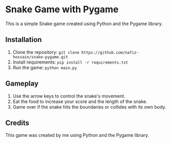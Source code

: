 # Snake Game with Pygame
This is a simple Snake game created using Python and the Pygame library.

## Installation

1. Clone the repository:
` git clone https://github.com/nafiz-hossain/snake-pygame.git
`
2. Install requirements: 
`pip install -r requirements.txt
`
3. Run the game:
`python main.py
`


## Gameplay

1. Use the arrow keys to control the snake's movement.
2. Eat the food to increase your score and the length of the snake.
3. Game over if the snake hits the boundaries or collides with its own body.


## Credits
This game was created by me using Python and the Pygame library.
